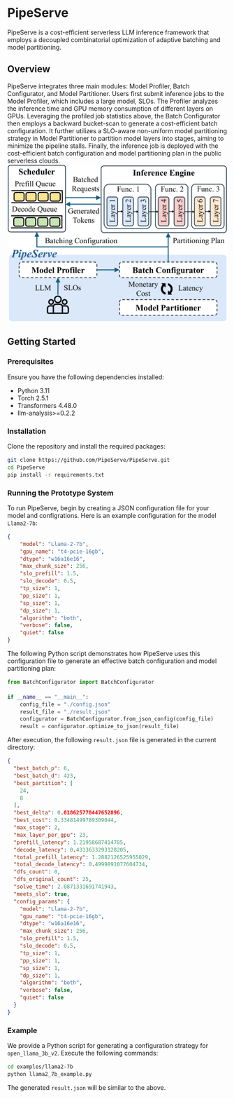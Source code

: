 # PipeServe

PipeServe is a cost-efficient serverless LLM inference framework that employs a decoupled combinatorial optimization of adaptive batching and model partitioning.

## Overview

PipeServe integrates three main modules: Model Profiler, Batch Configurator, and Model Partitioner. Users first submit inference jobs to the Model Profiler, which includes a large model, SLOs. The Profiler analyzes the inference time and GPU memory consumption of different layers on GPUs. Leveraging the profiled job statistics above, the Batch Configurator then employs a backward bucket-scan to generate a cost-efficient batch configuration. It further utilizes a SLO-aware non-uniform model partitioning strategy in Model Partitioner to partition model layers into stages, aiming to minimize the pipeline stalls. Finally, the inference job is deployed with the cost-efficient batch configuration and model partitioning plan in the public serverless clouds.
![Architecture](images/architecture.png)



## Getting Started

### Prerequisites

Ensure you have the following dependencies installed:

- Python 3.11
- Torch 2.5.1
- Transformers 4.48.0
- llm-analysis>=0.2.2



### Installation

Clone the repository and install the required packages:

```bash
git clone https://github.com/PipeServe/PipeServe.git
cd PipeServe
pip install -r requirements.txt
```



### Running the Prototype System

To run PipeServe, begin by creating a JSON configuration file for your model and configrations. Here is an example configuration for the model `Llama2-7b`:

```json
{
    "model": "Llama-2-7b",
    "gpu_name": "t4-pcie-16gb",
    "dtype": "w16a16e16",
    "max_chunk_size": 256,
    "slo_prefill": 1.5,
    "slo_decode": 0.5,
    "tp_size": 1,
    "pp_size": 1,
    "sp_size": 1,
    "dp_size": 1,
    "algorithm": "both",
    "verbose": false,
    "quiet": false
}
```

The following Python script demonstrates how PipeServe uses this configuration file to generate an effective batch configuration and model partitioning plan:

```python
from BatchConfigurator import BatchConfigurator

if __name__ == "__main__":
    config_file = "./config.json"
    result_file = "./result.json"
    configurator = BatchConfigurator.from_json_config(config_file)
    result = configurator.optimize_to_json(result_file)
```

After execution, the following `result.json` file is generated in the current directory:

```json
{
  "best_batch_p": 6,
  "best_batch_d": 423,
  "best_partition": [
    24,
    8
  ],
  "best_delta": 0.018625778447652896,
  "best_cost": 0.33481499789309044,
  "max_stage": 2,
  "max_layer_per_gpu": 23,
  "prefill_latency": 1.21958687414785,
  "decode_latency": 0.4313633293128205,
  "total_prefill_latency": 1.2882126525955029,
  "total_decode_latency": 0.4999891077604734,
  "dfs_count": 0,
  "dfs_original_count": 25,
  "solve_time": 2.0871331691741943,
  "meets_slo": true,
  "config_params": {
    "model": "Llama-2-7b",
    "gpu_name": "t4-pcie-16gb",
    "dtype": "w16a16e16",
    "max_chunk_size": 256,
    "slo_prefill": 1.5,
    "slo_decode": 0.5,
    "tp_size": 1,
    "pp_size": 1,
    "sp_size": 1,
    "dp_size": 1,
    "algorithm": "both",
    "verbose": false,
    "quiet": false
  }
}
```



### Example

We provide a Python script for generating a configuration strategy for `open_llama_3b_v2`. Execute the following commands:

```bash
cd examples/llama2-7b
python llama2_7b_example.py
```

The generated `result.json` will be similar to the above.